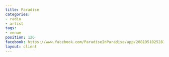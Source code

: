 ```yaml
---
title: Paradise
categories:
- radio
- artist
tags:
- venue
position: 126
facebook: https://www.facebook.com/ParadiseInParadise/app/208195102528120/
layout: client
---
```


